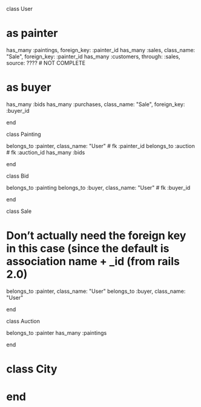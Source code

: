 class User

  # as painter
  has_many :paintings, foreign_key: :painter_id
  has_many :sales, class_name: "Sale", foreign_key: :painter_id
  has_many :customers, through: :sales, source: ???? # NOT COMPLETE

  # as buyer
  has_many :bids
  has_many :purchases, class_name: "Sale", foreign_key: :buyer_id

end

class Painting

  belongs_to :painter, class_name: "User" # fk :painter_id
  belongs_to :auction # fk :auction_id
  has_many :bids

end

class Bid

  belongs_to :painting
  belongs_to :buyer, class_name: "User" # fk :buyer_id


end

class Sale

  # Don’t actually need the foreign key in this case (since the default is association name + _id (from rails 2.0)

  belongs_to :painter, class_name: "User"
  belongs_to :buyer, class_name: "User"

end

class Auction

  belongs_to :painter
  has_many :paintings


end

# class City

# end
